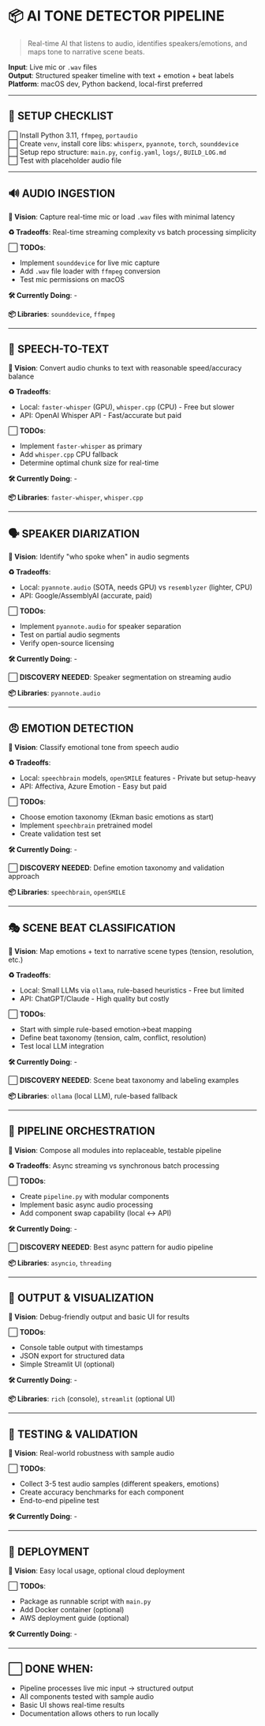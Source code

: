 # 📦 AI TONE DETECTOR PIPELINE

> Real-time AI that listens to audio, identifies speakers/emotions, and maps tone to narrative scene beats.

**Input**: Live mic or `.wav` files  
**Output**: Structured speaker timeline with text + emotion + beat labels  
**Platform**: macOS dev, Python backend, local-first preferred

---

## 🚨 SETUP CHECKLIST

⬜ Install Python 3.11, `ffmpeg`, `portaudio`  
⬜ Create `venv`, install core libs: `whisperx`, `pyannote`, `torch`, `sounddevice`  
⬜ Setup repo structure: `main.py`, `config.yaml`, `logs/`, `BUILD_LOG.md`  
⬜ Test with placeholder audio file

---

## 🔊 AUDIO INGESTION

**📌 Vision**: Capture real-time mic or load `.wav` files with minimal latency

**♻️ Tradeoffs**: Real-time streaming complexity vs batch processing simplicity

⬜ **TODOs**:
- Implement `sounddevice` for live mic capture
- Add `.wav` file loader with `ffmpeg` conversion
- Test mic permissions on macOS

**🛠️ Currently Doing**: -

**📦 Libraries**: `sounddevice`, `ffmpeg`

---

## 🧠 SPEECH-TO-TEXT

**📌 Vision**: Convert audio chunks to text with reasonable speed/accuracy balance

**♻️ Tradeoffs**: 
- Local: `faster-whisper` (GPU), `whisper.cpp` (CPU) - Free but slower
- API: OpenAI Whisper API - Fast/accurate but paid

⬜ **TODOs**:
- Implement `faster-whisper` as primary
- Add `whisper.cpp` CPU fallback
- Determine optimal chunk size for real-time

**🛠️ Currently Doing**: -

**📦 Libraries**: `faster-whisper`, `whisper.cpp`

---

## 🗣️ SPEAKER DIARIZATION  

**📌 Vision**: Identify "who spoke when" in audio segments

**♻️ Tradeoffs**:
- Local: `pyannote.audio` (SOTA, needs GPU) vs `resemblyzer` (lighter, CPU)
- API: Google/AssemblyAI (accurate, paid)

⬜ **TODOs**:
- Implement `pyannote.audio` for speaker separation
- Test on partial audio segments
- Verify open-source licensing

**🛠️ Currently Doing**: -

⬜ **DISCOVERY NEEDED**: Speaker segmentation on streaming audio

**📦 Libraries**: `pyannote.audio`

---

## 😠 EMOTION DETECTION

**📌 Vision**: Classify emotional tone from speech audio

**♻️ Tradeoffs**:
- Local: `speechbrain` models, `openSMILE` features - Private but setup-heavy
- API: Affectiva, Azure Emotion - Easy but paid

⬜ **TODOs**:
- Choose emotion taxonomy (Ekman basic emotions as start)
- Implement `speechbrain` pretrained model
- Create validation test set

**🛠️ Currently Doing**: -

⬜ **DISCOVERY NEEDED**: Define emotion taxonomy and validation approach

**📦 Libraries**: `speechbrain`, `openSMILE`

---

## 🎭 SCENE BEAT CLASSIFICATION

**📌 Vision**: Map emotions + text to narrative scene types (tension, resolution, etc.)

**♻️ Tradeoffs**:
- Local: Small LLMs via `ollama`, rule-based heuristics - Free but limited
- API: ChatGPT/Claude - High quality but costly

⬜ **TODOs**:
- Start with simple rule-based emotion→beat mapping
- Define beat taxonomy (tension, calm, conflict, resolution)
- Test local LLM integration

**🛠️ Currently Doing**: -

⬜ **DISCOVERY NEEDED**: Scene beat taxonomy and labeling examples

**📦 Libraries**: `ollama` (local LLM), rule-based fallback

---

## 🔁 PIPELINE ORCHESTRATION

**📌 Vision**: Compose all modules into replaceable, testable pipeline

**♻️ Tradeoffs**: Async streaming vs synchronous batch processing

⬜ **TODOs**:
- Create `pipeline.py` with modular components
- Implement basic async audio processing
- Add component swap capability (local ↔ API)

**🛠️ Currently Doing**: -

⬜ **DISCOVERY NEEDED**: Best async pattern for audio pipeline

**📦 Libraries**: `asyncio`, `threading`

---

## 🎨 OUTPUT & VISUALIZATION

**📌 Vision**: Debug-friendly output and basic UI for results

⬜ **TODOs**:
- Console table output with timestamps
- JSON export for structured data
- Simple Streamlit UI (optional)

**🛠️ Currently Doing**: -

**📦 Libraries**: `rich` (console), `streamlit` (optional UI)

---

## 🧪 TESTING & VALIDATION  

**📌 Vision**: Real-world robustness with sample audio

⬜ **TODOs**:
- Collect 3-5 test audio samples (different speakers, emotions)
- Create accuracy benchmarks for each component
- End-to-end pipeline test

**🛠️ Currently Doing**: -

---

## 🚀 DEPLOYMENT

**📌 Vision**: Easy local usage, optional cloud deployment

⬜ **TODOs**:
- Package as runnable script with `main.py`
- Add Docker container (optional)
- AWS deployment guide (optional)

**🛠️ Currently Doing**: -

---

## ⬜ DONE WHEN:
- Pipeline processes live mic input → structured output
- All components tested with sample audio  
- Basic UI shows real-time results
- Documentation allows others to run locally